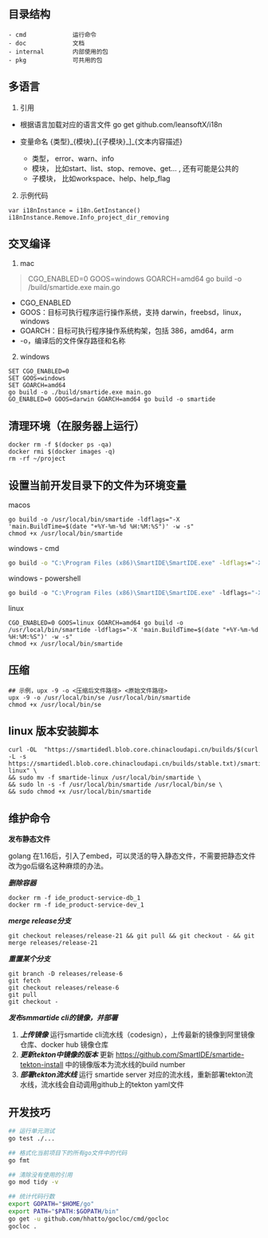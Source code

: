 

## 目录结构 
```
- cmd             运行命令
- doc             文档
- internal        内部使用的包
- pkg             可共用的包
```


## 多语言
1. 引用
- 根据语言加载对应的语言文件
go get github.com/leansoftX/i18n
- 变量命名
 {类型}\_{模块}\_[{子模块}_]\_{文本内容描述}

   - 类型， error、warn、info
   - 模块， 比如start、list、stop、remove、get... , 还有可能是公共的
   - 子模块， 比如workspace、help、help_flag


2. 示例代码
```
var i18nInstance = i18n.GetInstance()
i18nInstance.Remove.Info_project_dir_removing
```

## 交叉编译

1. mac
> CGO_ENABLED=0 GOOS=windows GOARCH=amd64 go build -o /build/smartide.exe main.go

- CGO_ENABLED
- GOOS：目标可执行程序运行操作系统，支持 darwin，freebsd，linux，windows
- GOARCH：目标可执行程序操作系统构架，包括 386，amd64，arm
- -o，编译后的文件保存路径和名称

2. windows 

``` 
SET CGO_ENABLED=0 
SET GOOS=windows 
SET GOARCH=amd64 
go build -o ./build/smartide.exe main.go
GO_ENABLED=0 GOOS=darwin GOARCH=amd64 go build -o smartide
```


## 清理环境（在服务器上运行）
```
docker rm -f $(docker ps -qa)
docker rmi $(docker images -q)
rm -rf ~/project 
```

## 设置当前开发目录下的文件为环境变量
macos
``` macos
go build -o /usr/local/bin/smartide -ldflags="-X 'main.BuildTime=$(date "+%Y-%m-%d %H:%M:%S")' -w -s"
chmod +x /usr/local/bin/smartide

```

windows - cmd
``` cmd
go build -o "C:\Program Files (x86)\SmartIDE\SmartIDE.exe" -ldflags="-X 'main.BuildTime=%date:~0,4%-%date:~5,2%-%date:~8,2% %time%'"

```

windows - powershell
``` powershell
go build -o "C:\Program Files (x86)\SmartIDE\SmartIDE.exe" -ldflags="-X 'main.BuildTime=$(Get-Date -Format 'yyyy-MM-dd HH:mm:ss')'"
```

linux 
```
CGO_ENABLED=0 GOOS=linux GOARCH=amd64 go build -o /usr/local/bin/smartide -ldflags="-X 'main.BuildTime=$(date "+%Y-%m-%d %H:%M:%S")' -w -s"
chmod +x /usr/local/bin/smartide
```

## 压缩
```
## 示例，upx -9 -o <压缩后文件路径> <原始文件路径>
upx -9 -o /usr/local/bin/se /usr/local/bin/smartide
chmod +x /usr/local/bin/se
```

## linux 版本安装脚本
```
curl -OL  "https://smartidedl.blob.core.chinacloudapi.cn/builds/$(curl -L -s https://smartidedl.blob.core.chinacloudapi.cn/builds/stable.txt)/smartide-linux" \
&& sudo mv -f smartide-linux /usr/local/bin/smartide \
&& sudo ln -s -f /usr/local/bin/smartide /usr/local/bin/se \
&& sudo chmod +x /usr/local/bin/smartide 
```

## 维护命令

**发布静态文件**

golang 在1.16后，引入了embed，可以灵活的导入静态文件，不需要把静态文件改为go后缀名这种麻烦的办法。

***删除容器***
```
docker rm -f ide_product-service-db_1
docker rm -f ide_product-service-dev_1
```
***merge release分支***
```
git checkout releases/release-21 && git pull && git checkout - && git merge releases/release-21
```
***重置某个分支***
```
git branch -D releases/release-6
git fetch
git checkout releases/release-6
git pull
git checkout -
```

***发布smmartide cli的镜像，并部署***
1. ***上传镜像*** 运行smartide cli流水线（codesign），上传最新的镜像到阿里镜像仓库、docker hub 镜像仓库
2. ***更新tekton中镜像的版本*** 更新 https://github.com/SmartIDE/smartide-tekton-install 中的镜像版本为流水线的build number
3. ***部署tekton流水线*** 运行 smartide server 对应的流水线，重新部署tekton流水线，流水线会自动调用github上的tekton yaml文件


## 开发技巧
``` bash
## 运行单元测试
go test ./...

## 格式化当前项目下的所有go文件中的代码
go fmt

## 清除没有使用的引用
go mod tidy -v

## 统计代码行数
export GOPATH="$HOME/go" 
export PATH="$PATH:$GOPATH/bin"
go get -u github.com/hhatto/gocloc/cmd/gocloc
gocloc .
```


